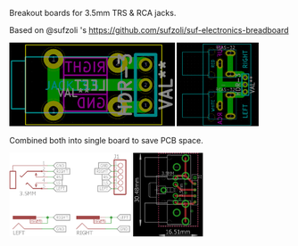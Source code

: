 Breakout boards for 3.5mm TRS & RCA jacks.

Based on @sufzoli 's https://github.com/sufzoli/suf-electronics-breadboard

<img src="jack35/jack35.png" alt=".sch" height="150px"> <img src="rca/rca.png" alt=".sch" height="150px">

Combined both into single board to save PCB space.

<img src="3.5mm_RCA_breakout.sch.png" alt=".sch" height="150px"> <img src="3.5mm_RCA_breakout.brd.png" alt=".sch" height="150px">
